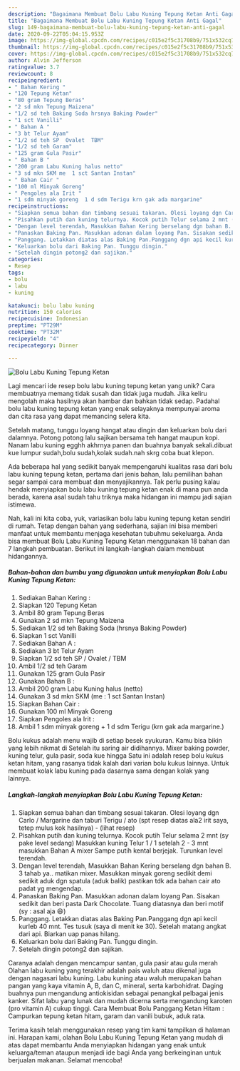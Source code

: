 ```yaml
---
description: "Bagaimana Membuat Bolu Labu Kuning Tepung Ketan Anti Gagal"
title: "Bagaimana Membuat Bolu Labu Kuning Tepung Ketan Anti Gagal"
slug: 149-bagaimana-membuat-bolu-labu-kuning-tepung-ketan-anti-gagal
date: 2020-09-22T05:04:15.953Z
image: https://img-global.cpcdn.com/recipes/c015e2f5c31708b9/751x532cq70/bolu-labu-kuning-tepung-ketan-foto-resep-utama.jpg
thumbnail: https://img-global.cpcdn.com/recipes/c015e2f5c31708b9/751x532cq70/bolu-labu-kuning-tepung-ketan-foto-resep-utama.jpg
cover: https://img-global.cpcdn.com/recipes/c015e2f5c31708b9/751x532cq70/bolu-labu-kuning-tepung-ketan-foto-resep-utama.jpg
author: Alvin Jefferson
ratingvalue: 3.7
reviewcount: 8
recipeingredient:
- " Bahan Kering "
- "120 Tepung Ketan"
- "80 gram Tepung Beras"
- "2 sd mkn Tepung Maizena"
- "1/2 sd teh Baking Soda hrsnya Baking Powder"
- "1 sct Vanilli"
- " Bahan A "
- "3 bt Telur Ayam"
- "1/2 sd teh SP  Ovalet  TBM"
- "1/2 sd teh Garam"
- "125 gram Gula Pasir"
- " Bahan B "
- "200 gram Labu Kuning halus netto"
- "3 sd mkn SKM me  1 sct Santan Instan"
- " Bahan Cair "
- "100 ml Minyak Goreng"
- " Pengoles ala Irit "
- "1 sdm minyak goreng  1 d sdm Terigu krn gak ada margarine"
recipeinstructions:
- "Siapkan semua bahan dan timbang sesuai takaran. Olesi loyang dgn Carlo / Margarine dan taburi Terigu / ato (spt resep diatas ala2 irit saya, tetep mulus kok hasilnya)             (lihat resep)"
- "Pisahkan putih dan kuning telurnya. Kocok putih Telur selama 2 mnt (sy pake level sedang) Masukkan kuning Telur 1 / 1 setelah 2 - 3 mnt masukkan Bahan A mixer Sampe putih kental berjejak. Turunkan level terendah."
- "Dengan level terendah, Masukkan Bahan Kering berselang dgn bahan B. 3 tahab ya.. matikan mixer. Masukkan minyak goreng sedikit demi sedikit aduk dgn spatula (aduk balik) pastikan tdk ada bahan cair ato padat yg mengendap."
- "Panaskan Baking Pan. Masukkan adonan dalam loyang Pan. Sisakan sedikit dan beri pasta Dark Chocolate. Tuang diatasnya dan beri motif (sy : asal aja 😄)"
- "Panggang. Letakkan diatas alas Baking Pan.Panggang dgn api kecil kurleb 40 mnt. Tes tusuk (saya di menit ke 30). Setelah matang angkat dari api. Biarkan uap panas hilang."
- "Keluarkan bolu dari Baking Pan. Tunggu dingin."
- "Setelah dingin potong2 dan sajikan."
categories:
- Resep
tags:
- bolu
- labu
- kuning

katakunci: bolu labu kuning 
nutrition: 150 calories
recipecuisine: Indonesian
preptime: "PT29M"
cooktime: "PT32M"
recipeyield: "4"
recipecategory: Dinner

---
```



![Bolu Labu Kuning Tepung Ketan](https://img-global.cpcdn.com/recipes/c015e2f5c31708b9/751x532cq70/bolu-labu-kuning-tepung-ketan-foto-resep-utama.jpg)

Lagi mencari ide resep bolu labu kuning tepung ketan yang unik? Cara membuatnya memang tidak susah dan tidak juga mudah. Jika keliru mengolah maka hasilnya akan hambar dan bahkan tidak sedap. Padahal bolu labu kuning tepung ketan yang enak selayaknya mempunyai aroma dan cita rasa yang dapat memancing selera kita.

Setelah matang, tunggu loyang hangat atau dingin dan keluarkan bolu dari dalamnya. Potong potong lalu sajikan bersama teh hangat maupun kopi. Nanam labu kuning egghh akhrnya panen dan buahnya banyak sekali.dibuat kue lumpur sudah,bolu sudah,kolak sudah.nah skrg coba buat klepon.

Ada beberapa hal yang sedikit banyak mempengaruhi kualitas rasa dari bolu labu kuning tepung ketan, pertama dari jenis bahan, lalu pemilihan bahan segar sampai cara membuat dan menyajikannya. Tak perlu pusing kalau hendak menyiapkan bolu labu kuning tepung ketan enak di mana pun anda berada, karena asal sudah tahu triknya maka hidangan ini mampu jadi sajian istimewa.


Nah, kali ini kita coba, yuk, variasikan bolu labu kuning tepung ketan sendiri di rumah. Tetap dengan bahan yang sederhana, sajian ini bisa memberi manfaat untuk membantu menjaga kesehatan tubuhmu sekeluarga. Anda bisa membuat Bolu Labu Kuning Tepung Ketan menggunakan 18 bahan dan 7 langkah pembuatan. Berikut ini langkah-langkah dalam membuat hidangannya.

<!--inarticleads1-->

##### Bahan-bahan dan bumbu yang digunakan untuk menyiapkan Bolu Labu Kuning Tepung Ketan:

1. Sediakan  Bahan Kering :
1. Siapkan 120 Tepung Ketan
1. Ambil 80 gram Tepung Beras
1. Gunakan 2 sd mkn Tepung Maizena
1. Sediakan 1/2 sd teh Baking Soda (hrsnya Baking Powder)
1. Siapkan 1 sct Vanilli
1. Sediakan  Bahan A :
1. Sediakan 3 bt Telur Ayam
1. Siapkan 1/2 sd teh SP / Ovalet / TBM
1. Ambil 1/2 sd teh Garam
1. Gunakan 125 gram Gula Pasir
1. Gunakan  Bahan B :
1. Ambil 200 gram Labu Kuning halus (netto)
1. Gunakan 3 sd mkn SKM (me : 1 sct Santan Instan)
1. Siapkan  Bahan Cair :
1. Gunakan 100 ml Minyak Goreng
1. Siapkan  Pengoles ala Irit :
1. Ambil 1 sdm minyak goreng + 1 d sdm Terigu (krn gak ada margarine.)


Bolu kukus adalah menu wajib di setiap besek syukuran. Kamu bisa bikin yang lebih nikmat di Setelah itu saring air didihannya. Mixer baking powder, kuning telur, gula pasir, soda kue hingga Satu ini adalah resep bolu kukus ketan hitam, yang rasanya tidak kalah dari varian bolu kukus lainnya. Untuk membuat kolak labu kuning pada dasarnya sama dengan kolak yang lainnya. 

<!--inarticleads2-->

##### Langkah-langkah menyiapkan Bolu Labu Kuning Tepung Ketan:

1. Siapkan semua bahan dan timbang sesuai takaran. Olesi loyang dgn Carlo / Margarine dan taburi Terigu / ato (spt resep diatas ala2 irit saya, tetep mulus kok hasilnya) -             (lihat resep)
1. Pisahkan putih dan kuning telurnya. Kocok putih Telur selama 2 mnt (sy pake level sedang) Masukkan kuning Telur 1 / 1 setelah 2 - 3 mnt masukkan Bahan A mixer Sampe putih kental berjejak. Turunkan level terendah.
1. Dengan level terendah, Masukkan Bahan Kering berselang dgn bahan B. 3 tahab ya.. matikan mixer. Masukkan minyak goreng sedikit demi sedikit aduk dgn spatula (aduk balik) pastikan tdk ada bahan cair ato padat yg mengendap.
1. Panaskan Baking Pan. Masukkan adonan dalam loyang Pan. Sisakan sedikit dan beri pasta Dark Chocolate. Tuang diatasnya dan beri motif (sy : asal aja 😄)
1. Panggang. Letakkan diatas alas Baking Pan.Panggang dgn api kecil kurleb 40 mnt. Tes tusuk (saya di menit ke 30). Setelah matang angkat dari api. Biarkan uap panas hilang.
1. Keluarkan bolu dari Baking Pan. Tunggu dingin.
1. Setelah dingin potong2 dan sajikan.


Caranya adalah dengan mencampur santan, gula pasir atau gula merah Olahan labu kuning yang terakhir adalah pais waluh atau dikenal juga dengan nagasari labu kuning. Labu kuning atau waluh merupakan bahan pangan yang kaya vitamin A, B, dan C, mineral, serta karbohidrat. Daging buahnya pun mengandung antiokisidan sebagai penangkal pelbagai jenis kanker. Sifat labu yang lunak dan mudah dicerna serta mengandung karoten (pro vitamin A) cukup tinggi. Cara Membuat Bolu Panggang Ketan Hitam : Campurkan tepung ketan hitam, garam dan vanili bubuk, aduk rata. 

Terima kasih telah menggunakan resep yang tim kami tampilkan di halaman ini. Harapan kami, olahan Bolu Labu Kuning Tepung Ketan yang mudah di atas dapat membantu Anda menyiapkan hidangan yang enak untuk keluarga/teman ataupun menjadi ide bagi Anda yang berkeinginan untuk berjualan makanan. Selamat mencoba!
